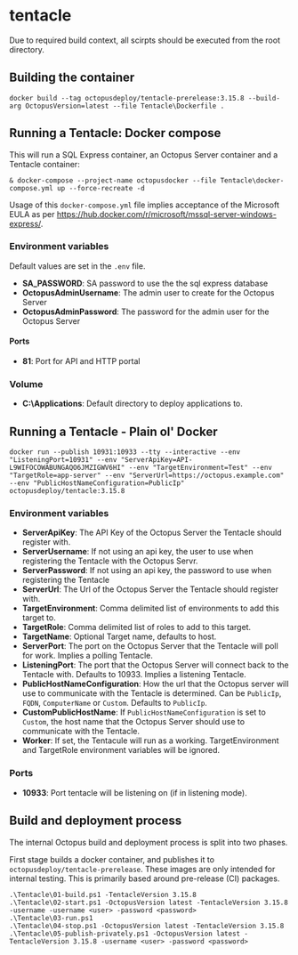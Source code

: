 # tentacle

Due to required build context, all scirpts should be executed from the root directory.

## Building the container

```plaintext
docker build --tag octopusdeploy/tentacle-prerelease:3.15.8 --build-arg OctopusVersion=latest --file Tentacle\Dockerfile .
```

## Running a Tentacle: Docker compose

This will run a SQL Express container, an Octopus Server container and a Tentacle container:

```plaintext
& docker-compose --project-name octopusdocker --file Tentacle\docker-compose.yml up --force-recreate -d
```

Usage of this `docker-compose.yml` file implies acceptance of the Microsoft EULA as per https://hub.docker.com/r/microsoft/mssql-server-windows-express/.

### Environment variables

Default values are set in the `.env` file.

- **SA_PASSWORD**: SA password to use the the sql express database
- **OctopusAdminUsername**: The admin user to create for the Octopus Server
- **OctopusAdminPassword**: The password for the admin user for the Octopus Server

#### Ports

- **81**: Port for API and HTTP portal

### Volume

- **C:\Applications**: Default directory to deploy applications to.

## Running a Tentacle - Plain ol' Docker

```plaintext
docker run --publish 10931:10933 --tty --interactive --env "ListeningPort=10931" --env "ServerApiKey=API-L9WIFOCOWABUNGAQO6JMZIGWV6HI" --env "TargetEnvironment=Test" --env "TargetRole=app-server" --env "ServerUrl=https://octopus.example.com"  --env "PublicHostNameConfiguration=PublicIp" octopusdeploy/tentacle:3.15.8
```

### Environment variables

- **ServerApiKey**: The API Key of the Octopus Server the Tentacle should register with.
- **ServerUsername**: If not using an api key, the user to use when registering the Tentacle with the Octopus Servr.
- **ServerPassword**: If not using an api key, the password to use when registering the Tentacle
- **ServerUrl**: The Url of the Octopus Server the Tentacle should register with.
- **TargetEnvironment**: Comma delimited list of environments to add this target to.
- **TargetRole**: Comma delimited list of roles to add to this target.
- **TargetName**: Optional Target name, defaults to host.
- **ServerPort**: The port on the Octopus Server that the Tentacle will poll for work. Implies a polling Tentacle.
- **ListeningPort**: The port that the Octopus Server will connect back to the Tentacle with. Defaults to 10933. Implies a listening Tentacle.
- **PublicHostNameConfiguration**: How the url that the Octopus server will use to communicate with the Tentacle is determined. Can be `PublicIp`, `FQDN`, `ComputerName` or `Custom`. Defaults to `PublicIp`.
- **CustomPublicHostName**: If `PublicHostNameConfiguration` is set to `Custom`, the host name that the Octopus Server should use to communicate with the Tentacle.
- **Worker**: If set, the Tentacule will run as a working. TargetEnvironment and TargetRole environment variables will be ignored.

### Ports

- **10933**: Port tentacle will be listening on (if in listening mode).

## Build and deployment process

The internal Octopus build and deployment process is split into two phases.

First stage builds a docker container, and publishes it to `octopusdeploy/tentacle-prerelease`. These images are only intended for internal testing. This is primarily based around pre-release (CI) packages.

```plaintext
.\Tentacle\01-build.ps1 -TentacleVersion 3.15.8
.\Tentacle\02-start.ps1 -OctopusVersion latest -TentacleVersion 3.15.8 -username -username <user> -password <password>
.\Tentacle\03-run.ps1
.\Tentacle\04-stop.ps1 -OctopusVersion latest -TentacleVersion 3.15.8
.\Tentacle\05-publish-privately.ps1 -OctopusVersion latest -TentacleVersion 3.15.8 -username <user> -password <password>
```